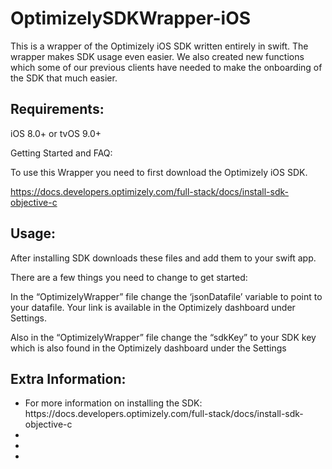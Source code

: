 # OptimizelySDKWrapper-iOS


 
 

This is a wrapper of the Optimizely iOS SDK written entirely in swift. The wrapper makes SDK usage even easier. We also created new functions which some of our previous clients have needed to make the onboarding of the SDK that much easier. 

 

<H2><B>Requirements: </B></H2>

iOS 8.0+ or tvOS 9.0+ 

 

Getting Started and FAQ: 

 

To use this Wrapper you need to first download the Optimizely iOS SDK.  

https://docs.developers.optimizely.com/full-stack/docs/install-sdk-objective-c 

 

<H2><B>Usage:</B></H2>

After installing SDK downloads these files and add them to your swift app. 

There are a few things you need to change to get started: 

In the “OptimizelyWrapper” file change the ‘jsonDatafile’ variable to point to your datafile. Your link is available in the Optimizely dashboard under Settings. 

Also in the “OptimizelyWrapper” file change the “sdkKey” to your SDK key which is also found in the Optimizely dashboard under the Settings 

 

<H2><B>Extra Information: </B></H2>

<ul>
 <li>For more information on installing the SDK: https://docs.developers.optimizely.com/full-stack/docs/install-sdk-objective-c</li>
 <li></li>
 <li></li>
 <li></li>
 </ul>
